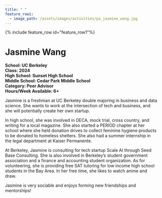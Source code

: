 ```yaml
---
title: " "
feature_row1:
  - image_path: /assets/images/activities/pa_jasmine_wang.jpg
---
```


{% include feature_row id="feature_row1"%}

# Jasmine Wang

**School: UC Berkeley**  
**Class: 2024**  
**High School: Sunset High School**  
**Middle School: Cedar Park Middle School**  
**Category: Peer Advisor**  
**Hours/Week Available: 6+**  

Jasmine is a freshman at UC Berkeley double majoring in business and data science. She wants to work at the intersection of tech and business, and she will potentially create her own startup.

In high school, she was involved in DECA, mock trial, cross country, and writing for a local magazine. She also started a PERIOD chapter at her school where she held donation drives to collect feminine hygiene products to be donated to homeless shelters. She also had a summer internship in the legal department at Kaiser Permanente.

At Berkeley, Jasmine is consulting for tech startup Scale AI through Seed Base Consulting. She is also involved in Berkeley’s student government association and a finance and accounting student organization. As for volunteering, she is providing free SAT tutoring for low income high school students in the Bay Area. In her free time, she likes to watch anime and draw.

Jasmine is very sociable and enjoys forming new friendships and mentorships! 
